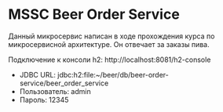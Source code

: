 # MSSC Beer Order Service

Данный микросервис написан в ходе прохождения курса по микросервисной архитектуре.
Он отвечает за заказы пива.

Подключение к консоли h2: http://localhost:8081/h2-console
- JDBC URL: jdbc:h2:file:~/beer/db/beer-order-service/beer_order_service
- Пользователь: admin
- Пароль: 12345
